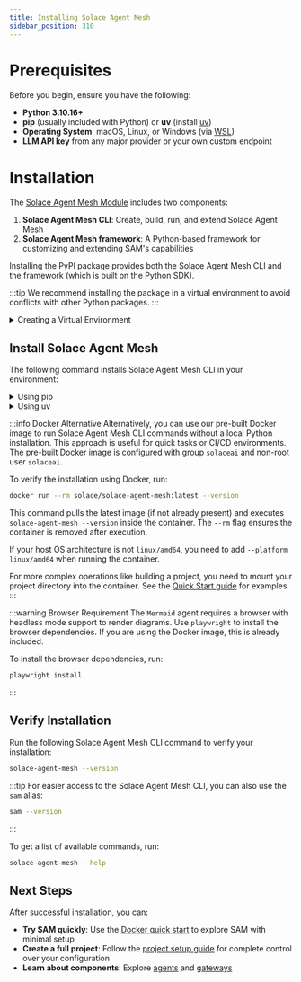 ```yaml
---
title: Installing Solace Agent Mesh
sidebar_position: 310
---
```


# Prerequisites

Before you begin, ensure you have the following:

- **Python 3.10.16+**
- **pip** (usually included with Python) or **uv** (install [uv](https://docs.astral.sh/uv/getting-started/installation/))
- **Operating System**: macOS, Linux, or Windows (via [WSL](https://learn.microsoft.com/en-us/windows/wsl/))
- **LLM API key** from any major provider or your own custom endpoint

# Installation

The [Solace Agent Mesh Module](https://pypi.org/project/solace-agent-mesh) includes two components:
1. **Solace Agent Mesh CLI**: Create, build, run, and extend Solace Agent Mesh
2. **Solace Agent Mesh framework**: A Python-based framework for customizing and extending SAM's capabilities

Installing the PyPI package provides both the Solace Agent Mesh CLI and the framework (which is built on the Python SDK).

:::tip
We recommend installing the package in a virtual environment to avoid conflicts with other Python packages.
:::

<details>
    <summary>Creating a Virtual Environment</summary>

<details>
    <summary>Using pip</summary>

1. Create a virtual environment:

```
python3 -m venv .venv
```

2. Activate the environment:

   On Linux or Unix platforms:
    ```sh
    source .venv/bin/activate
    ```

    On Windows:

    ```cmd
    .venv\Scripts\activate
    ```
</details>

<details>
    <summary>Using uv</summary>

1. Create a virtual environment:

```
uv venv .venv
```

2. Activate the environment:

   On Linux or Unix platforms:
    ```sh
    source .venv/bin/activate
    ```

    On Windows:

    ```cmd
    .venv\Scripts\activate
    ```

3. Set the following environment variables:

   On Linux or Unix platforms:
    ```sh
    export SAM_PLUGIN_INSTALL_COMMAND="uv pip install {package}"
    ```

    On Windows:
    ```cmd
    set SAM_PLUGIN_INSTALL_COMMAND="uv pip install {package}"
    ```
</details>

</details>

## Install Solace Agent Mesh

The following command installs Solace Agent Mesh CLI in your environment:

<details>
    <summary>Using pip</summary>

```sh
pip install solace-agent-mesh
```
</details>

<details>
    <summary>Using uv</summary>

```sh
uv pip install solace-agent-mesh
```
</details>

:::info Docker Alternative
Alternatively, you can use our pre-built Docker image to run Solace Agent Mesh CLI commands without a local Python installation. This approach is useful for quick tasks or CI/CD environments. The pre-built Docker image is configured with group `solaceai` and non-root user `solaceai`.

To verify the installation using Docker, run:
```sh
docker run --rm solace/solace-agent-mesh:latest --version
```
This command pulls the latest image (if not already present) and executes `solace-agent-mesh --version` inside the container. The `--rm` flag ensures the container is removed after execution.

If your host OS architecture is not `linux/amd64`, you need to add `--platform linux/amd64` when running the container.

For more complex operations like building a project, you need to mount your project directory into the container. See the [Quick Start guide](../getting-started/try-sam.md) for examples.
:::

:::warning Browser Requirement
The `Mermaid` agent requires a browser with headless mode support to render diagrams. Use `playwright` to install the browser dependencies. If you are using the Docker image, this is already included.

To install the browser dependencies, run:

```sh
playwright install
```
:::

## Verify Installation

Run the following Solace Agent Mesh CLI command to verify your installation:

```sh
solace-agent-mesh --version
```

:::tip
For easier access to the Solace Agent Mesh CLI, you can also use the `sam` alias:

```sh
sam --version
```
:::

To get a list of available commands, run:

```sh
solace-agent-mesh --help
```

## Next Steps

After successful installation, you can:

- **Try SAM quickly**: Use the [Docker quick start](../getting-started/try-sam.md) to explore SAM with minimal setup
- **Create a full project**: Follow the [project setup guide](run-sam.md) for complete control over your configuration
- **Learn about components**: Explore [agents](../components/agents.md) and [gateways](../components/gateways.md)